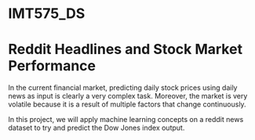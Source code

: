 # IMT575_DS
# Reddit Headlines and Stock Market Performance


In the current financial market, predicting daily stock prices using daily news as input is clearly a very complex task. Moreover, the market is very volatile because it is a result of multiple factors that change continuously. 

In this project, we will apply machine learning concepts on a reddit news dataset to try and predict the Dow Jones index output. 
